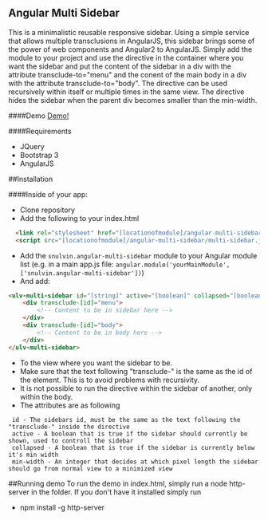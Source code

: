 ## Angular Multi Sidebar

This is a minimalistic reusable responsive sidebar. Using a simple service that allows multiple transclusions in AngularJS, this sidebar brings some of the power of web components and Angular2 to AngularJS. Simply add the module to your project and use the directive in the container where you want the sidebar and put the content of the sidebar in a div with the attribute transclude-to="menu" and the conent of the main body in a div with the attribute transclude-to="body". The directive can be used recursively within itself or multiple times in the same view. The directive hides the sidebar when the parent div becomes smaller than the min-width. 

####Demo
[Demo!](https://snulvin.github.io/ulv-multi-sidebar)

####Requirements

* JQuery
* Bootstrap 3
* AngularJS

##Installation

####Inside of your app:
* Clone repository
* Add the following to your index.html
```html
  <link rel="stylesheet" href="[locationofmodule]/angular-multi-sidebar/multi-sidebar.css">
  <script src="[locationofmodule]/angular-multi-sidebar/multi-sidebar.js""></script>
```
* Add the `snulvin.angular-multi-sidebar` module to your Angular module list (e.g. in a main app.js file: `angular.module('yourMainModule', ['snulvin.angular-multi-sidebar'])`)
* And add:
```html
<ulv-multi-sidebar id="[string]" active="[boolean]" collapsed="[boolean]" min-width="[integer]">
	<div transclude-[id]="menu">
		<!-- Content to be in sidebar here -->
	</div>
	<div transclude-[id]="body">
		<!-- Content to be in body here -->
	</div>
</ulv-multi-sidebar>
```
* To the view where you want the sidebar to be.
* Make sure that the text following "transclude-" is the same as the id of the element. This is to avoid problems with recursivity.
* It is not possible to run the directive within the sidebar of another, only within the body.
* The attributes are as following
```
 id - The sidebars id, must be the same as the text following the "transclude-" inside the directive
 active - A boolean that is true if the sidebar should currently be shown, used to controll the sidebar
 collapsed - A boolean that is true if the sidebar is currently below it's min width
 min-width - An integer that decides at which pixel length the sidebar should go from normal view to a minimized view
```

##Running demo
To run the demo in index.html, simply run a node http-server in the folder. If you don't have it installed simply run
* npm install -g http-server
